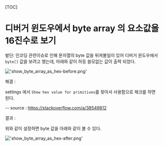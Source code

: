 [TOC]

# 디버거 윈도우에서 byte array 의 요소값을 16진수로 보기

발단: 인코딩 관련이슈로 인해 문자열의 byte 값을 뒤져볼일이 있어 디버거 윈도우에서 `byte[]` 값을 보려고 했는데, 아래와 같이 하등 쓸모없는 값이 출력 되었다.

!['show_byte_array_as_hex-before.png']('./show_byte_array_as_hex-before.png')

해결 :

settings 에서 `Show hex value for primitives`를 찾아서 사용함으로 체크를 하면 된다.

-- source : https://stackoverflow.com/a/38549812

결과 :

위와 같이 설정하면 byte 값을 아래와 같이 볼 수 있다.

!['show_byte_array_as_hex-after.png']('./show_byte_array_as_hex-after.png')
